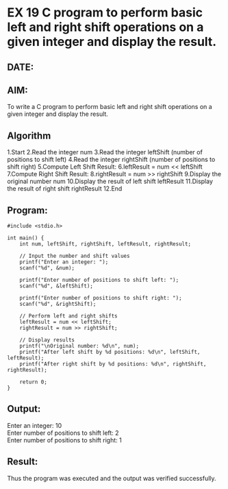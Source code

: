 # EX 19 C program to perform basic left and right shift operations on a given integer and display the result.
## DATE:
## AIM:
To write a C program to perform basic left and right shift operations on a given integer and display the result.

## Algorithm
1.Start
2.Read the integer num
3.Read the integer leftShift (number of positions to shift left)
4.Read the integer rightShift (number of positions to shift right)
5.Compute Left Shift Result:
6.leftResult = num << leftShift
7.Compute Right Shift Result:
8.rightResult = num >> rightShift
9.Display the original number num
10.Display the result of left shift leftResult
11.Display the result of right shift rightResult
12.End
## Program:
```
#include <stdio.h>

int main() {
    int num, leftShift, rightShift, leftResult, rightResult;

    // Input the number and shift values
    printf("Enter an integer: ");
    scanf("%d", &num);

    printf("Enter number of positions to shift left: ");
    scanf("%d", &leftShift);

    printf("Enter number of positions to shift right: ");
    scanf("%d", &rightShift);

    // Perform left and right shifts
    leftResult = num << leftShift;
    rightResult = num >> rightShift;

    // Display results
    printf("\nOriginal number: %d\n", num);
    printf("After left shift by %d positions: %d\n", leftShift, leftResult);
    printf("After right shift by %d positions: %d\n", rightShift, rightResult);

    return 0;
}

```

## Output:
Enter an integer: 10\
Enter number of positions to shift left: 2\
Enter number of positions to shift right: 1

## Result:
Thus the program was executed and the output was verified successfully.
